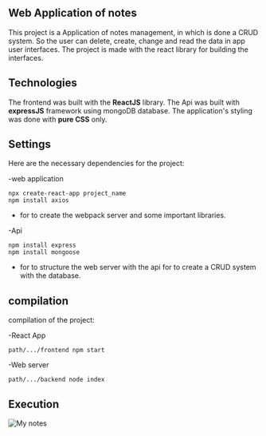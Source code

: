 ## Web Application of notes

This project is a Application of notes management, in which is done a CRUD system. So the user can delete, create, change and read the data in app user interfaces. The project is made with the react library for building the interfaces.

## Technologies

The frontend was built with the **ReactJS** library. The Api was built with **expressJS** framework using mongoDB database. The application's styling was done with **pure CSS** only.

## Settings

Here are the necessary dependencies for the project:

-web application

    npx create-react-app project_name
    npm install axios

- for to create the webpack server and some important libraries.

-Api

    npm install express
    npm install mongoose

- for to structure the web server with the api for to create a CRUD system with the database.

## compilation

compilation of the project:

-React App

    path/.../frontend npm start

-Web server

    path/.../backend node index

## Execution

![My notes](https://i.ibb.co/sHWhYgc/note-app.png)
